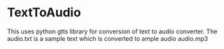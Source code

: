 # TextToAudio
This uses python gtts library for conversion of text to audio converter. The audio.txt is a sample text which is converted to ample audio audio.mp3
